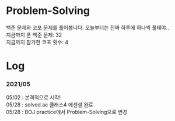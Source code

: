 # Problem-Solving
백준 문제와 코포 문제를 풀어봅니다. 오늘부터는 진짜 하루에 하나씩 풀테야.. <br/>
지금까지 푼 백준 문제: 32 <br/>
지금까지 참가한 코포 횟수: 4

# Log
### 2021/05
05/02 : 본격적으로 시작! <br/>
05/28 : solved.ac 클래스4 에센셜 완료 <br/>
05/28 : BOJ practice에서 Problem-Solving으로 변경
